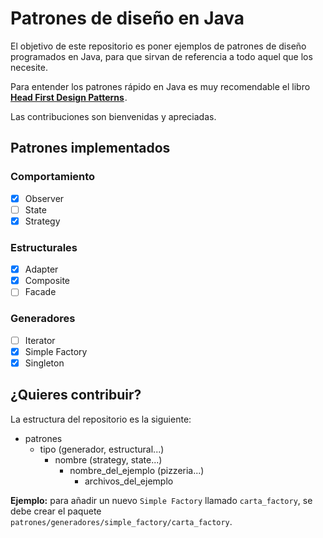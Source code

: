 # Patrones de diseño en Java

El objetivo de este repositorio es poner ejemplos de patrones de diseño programados en Java, para que sirvan de referencia a todo aquel que los necesite.


Para entender los patrones rápido en Java es muy recomendable el libro **<a target="_blank" href="https://www.amazon.es/gp/product/0596007124/ref=as_li_tl?ie=UTF8&camp=3638&creative=24630&creativeASIN=0596007124&linkCode=as2&tag=anderraso-21&linkId=02b89990c9c1134fb3eb79fb8615bc59">Head First Design Patterns</a><img src="//ir-es.amazon-adsystem.com/e/ir?t=anderraso-21&l=am2&o=30&a=0596007124" width="1" height="1" border="0" alt="" style="border:none !important; margin:0px !important;" />**.

Las contribuciones son bienvenidas y apreciadas.

## Patrones implementados

### Comportamiento 

- [x] Observer
- [ ] State
- [x] Strategy

### Estructurales

- [x] Adapter
- [x] Composite
- [ ] Facade

### Generadores

- [ ] Iterator
- [x] Simple Factory
- [x] Singleton

## ¿Quieres contribuir?

La estructura del repositorio es la siguiente:

- patrones
  - tipo (generador, estructural...)
    - nombre (strategy, state...)
      - nombre_del_ejemplo (pizzeria...)
        - archivos_del_ejemplo

**Ejemplo:** para añadir un nuevo `Simple Factory` llamado `carta_factory`, se debe crear el paquete `patrones/generadores/simple_factory/carta_factory`.


